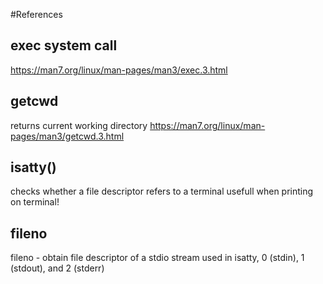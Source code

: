 #References

## exec system call
https://man7.org/linux/man-pages/man3/exec.3.html

## getcwd
returns current working directory
https://man7.org/linux/man-pages/man3/getcwd.3.html

## isatty()
checks whether a file descriptor refers to a terminal
usefull  when printing on terminal!

## fileno
fileno - obtain file descriptor of a stdio stream
used in isatty, 0 (stdin), 1 (stdout), and 2 (stderr)
